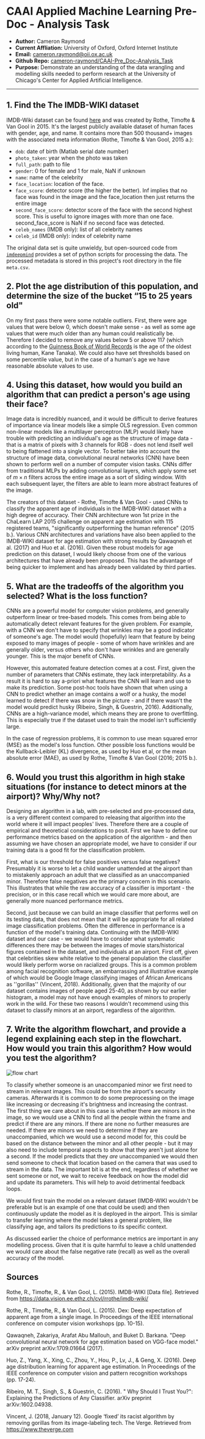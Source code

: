 # CAAI Applied Machine Learning Pre-Doc - Analysis Task

- **Author:** Cameron Raymond
- **Current Affliation:** University of Oxford, Oxford Internet Institute
- **Email:** [cameron.raymond@oii.ox.ac.uk](mailto:cameron.raymond@oii.ox.ac.uk)
- **Github Repo:** [cameron-raymond/CAAI-Pre_Doc-Analysis_Task](https://github.com/cameron-raymond/CAAI-Pre_Doc-Analysis_Task)
- **Purpose:** Demonstrate an understanding of the data wrangling and modelling skills needed to perform research at the University of Chicago's Center for Applied Artificial Intelligence.

---

## 1. Find the The IMDB-WIKI dataset

IMDB-Wiki dataset can be found [here](https://data.vision.ee.ethz.ch/cvl/rrothe/imdb-wiki/) and was created by Rothe, Timofte & Van Gool in 2015. It's the largest publicly available dataset of human faces with gender, age, and name. It contains more than 500 thousand+ images with the associated meta information (Rothe, Timofte & Van Gool, 2015 a.):

- `dob`: date of birth (Matlab serial date number)
- `photo_taken`: year when the photo was taken
- `full_path`: path to file
- `gender`: 0 for female and 1 for male, NaN if unknown
- `name`: name of the celebrity
- `face_location`: location of the face. 
- `face_score`: detector score (the higher the better). Inf implies that no face was found in the image and the face_location then just returns the entire image
- `second_face_score`: detector score of the face with the second highest score. This is useful to ignore images with more than one face. second_face_score is NaN if no second face was detected.
- `celeb_names` (IMDB only): list of all celebrity names
- `celeb_id` (IMDB only): index of celebrity name

The original data set is quite unwieldy, but open-sourced code from [`imdeepmind`](https://github.com/imdeepmind/processed-imdb-wiki-dataset) provides a set of python scripts for processing the data. The processed metadata is stored in this project's root directory in the file `meta.csv`.

## 2. Plot the age distribution of this population, and determine the size of the bucket “15 to 25 years old"

On my first pass there were some notable outliers. First, there were age values that were below 0, which doesn't make sense - as well as some age values that were much older than any human could realistically be. Therefore I decided to remove any values below 5 or above 117 (which according to the [Guinness Book of World Records](https://www.guinnessworldrecords.com/news/2020/10/the-worlds-oldest-people-and-their-secrets-to-a-long-life-632895) is the age of the oldest living human, Kane Tanaka). We could also have set thresholds based on some percentile value, but in the case of a human's age we have reasonable absolute values to use.

## 4. Using this dataset, how would you build an algorithm that can predict a person's age using their face?

Image data is incredibly nuanced, and it would be difficult to derive features of importance via linear models like a simple OLS regression. Even common non-linear models like a multilayer perceptron (MLP) would likely have trouble with predicting an individual's age as the structure of image data - that is a matrix of pixels with 3 channels for RGB - does not lend itself well to being flattened into a single vector. To better take into account the structure of image data, convolutional neural networks (CNN) have been shown to perform well on a number of computer vision tasks. CNNs differ from traditional MLPs by adding convolutional layers, which apply some set of $m\times n$ filters across the entire image as a sort of sliding window. With each subsequent layer, the filters are able to learn more abstract features of the image. 

The creators of this dataset - Rothe, Timofte & Van Gool - used CNNs to classify the apparent age of individuals in the IMDB-WIKI dataset with a high degree of accuracy. Their CNN architecture won 1st prize in the ChaLearn LAP 2015 challenge on apparent age estimation with 115 registered teams, "significantly outperforming the human reference" (2015 b.). Various CNN architectures and variations have also been applied to the IMDB-WIKI dataset for age estimation with strong results by Qawaqneh et al. (2017) and Huo et al. (2016). Given these robust models for age prediction on this dataset, I would likely choose from one of the various architectures that have already been proposed. This has the advantage of being quicker to implement and has already been validated by third parties.

## 5. What are the tradeoffs of the algorithm you selected? What is the loss function?

CNNs are a powerful model for computer vision problems, and generally outperform linear or tree-based models. This comes from being able to automatically detect relevant features for the given problem. For example, with a CNN we don't have to specify that wrinkles may be a good indicator of someone's age. The model would (hopefully) learn that feature by being exposed to many images of people - some of whom have wrinkles and are generally older, versus others who don't have wrinkles and are generally younger. This is the major benefit of CNNs.

However, this automated feature detection comes at a cost. First, given the number of parameters that CNNs estimate, they lack interpretability. As a result it is hard to say a-priori what features the CNN will learn and use to make its prediction. Some post-hoc tools have shown that when using a CNN to predict whether an image contains a wolf or a husky, the model learned to detect if there was snow in the picture - and if there wasn't the model would predict husky (Ribeiro, Singh, & Guestrin, 2016). Additionally, CNNs are a high-variance model, which means they are prone to overfitting. This is especially true if the dataset used to train the model isn't sufficiently large.

In the case of regression problems, it is common to use mean squared error (MSE) as the model's loss function. Other possible loss functions would be the Kullback-Leibler (KL) divergence, as used by Huo et al, or the mean absolute error (MAE), as used by Rothe, Timofte & Van Gool (2016; 2015 b.).

## 6. Would you trust this algorithm in high stake situations (for instance to detect minors at the airport)? Why/Why not?

Designing an algorithm in a lab, with pre-selected and pre-processed data, is a very different context compared to releasing that algorithm into the world where it will impact peoples' lives. Therefore there are a couple of empirical and theoretical considerations to posit. First we have to define our performance metrics based on the application of the algorithm - and then assuming we have chosen an appropriate model, we have to consider if our training data is a good fit for the classification problem.

First, what is our threshold for false positives versus false negatives? Presumably it is worse to let a child wander unattended at the airport than to mistakenly approach an adult that we classified as an unaccompanied minor. Therefore false negatives are the primary concern in this scenario. This illustrates that while the raw accuracy of a classifier is important - the precision, or in this case recall which we would care more about, are generally more nuanced performance metrics.

Second, just because we can build an image classifier that performs well on its testing data, that does not mean that it will be appropriate for all related image classification problems. Often the difference in performance is a function of the model's training data. Continuing with the IMDB-WIKI dataset and our case - we would have to consider what systematic differences there may be between the images of movie stars/historical figures contained in the dataset, and individuals at an airport. First off, given that celebrities skew white relative to the general population the classifier would likely perform worse on racialized groups. This is a common problem among facial recognition software, an embarrassing and illustrative example of which would be Google Image classifying images of African Americans as ''gorillas'' (Vincent, 2018). Additionally, given that the majority of our dataset contains images of people aged 25-40, as shown by our earlier histogram, a model may not have enough examples of minors to properly work in the wild. For these two reasons I wouldn't recommend using this dataset to classify minors at an airport, regardless of the algorithm.

## 7. Write the algorithm flowchart, and provide a legend explaining each step in the flowchart. How would you train this algorithm? How would you test the algorithm?

![flow chart](flowchart.png)

To classify whether someone is an unaccompanied minor we first need to stream in relevant images. This could be from the airport's security cameras. Afterwards it is common to do some preprocessing on the image like increasing or decreasing it's brightness and increasing the contrast. The first thing we care about in this case is whether there are minors in the image, so we would use a CNN to find all the people within the frame and predict if there are any minors. If there are none no further measures are needed. If there are minors we need to determine if they are unaccompanied, which we would use a second model for, this could be based on the distance between the minor and all other people - but it may also need to include temporal aspects to show that they aren't just alone for a second. If the model predicts that they *are* unaccompanied we would then send someone to check that location based on the camera that was used to stream in the data. The important bit is at the end, regardless of whether we sent someone or not, we wait to receive feedback on how the model did and update its parameters. This will help to avoid detrimental feedback loops.

We would first train the model on a relevant dataset (IMDB-WIKI wouldn't be preferable but is an example of one that could be used) and then continuously update the model as it is deployed in the airport. This is similar to transfer learning where the model takes a general problem, like classifying age, and tailors its predictions to its specific context.

As discussed earlier the choice of performance metrics are important in any modelling process. Given that it is quite harmful to leave a child unattended we would care about the false negative rate (recall) as well as the overall accuracy of the model.

## Sources

Rothe, R., Timofte, R., & Van Gool, L. (2015). IMDB-WIKI [Data file]. Retrieved from https://data.vision.ee.ethz.ch/cvl/rrothe/imdb-wiki/

Rothe, R., Timofte, R., & Van Gool, L. (2015). Dex: Deep expectation of apparent age from a single image. In Proceedings of the IEEE international conference on computer vision workshops (pp. 10-15).

Qawaqneh, Zakariya, Arafat Abu Mallouh, and Buket D. Barkana. "Deep convolutional neural network for age estimation based on VGG-face model." arXiv preprint arXiv:1709.01664 (2017).

Huo, Z., Yang, X., Xing, C., Zhou, Y., Hou, P., Lv, J., & Geng, X. (2016). Deep age distribution learning for apparent age estimation. In Proceedings of the IEEE conference on computer vision and pattern recognition workshops (pp. 17-24).

Ribeiro, M. T., Singh, S., & Guestrin, C. (2016). " Why Should I Trust You?": Explaining the Predictions of Any Classifier. arXiv preprint arXiv:1602.04938.

Vincent, J. (2018, January 12). Google ‘fixed’ its racist algorithm by removing gorillas from its image-labeling tech. The Verge. Retrieved from https://www.theverge.com